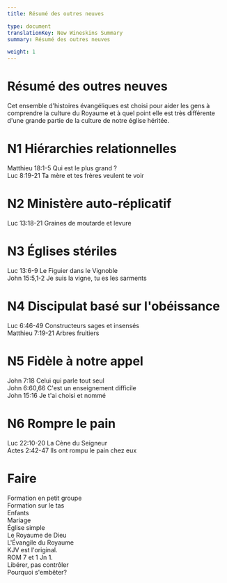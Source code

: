 ```yaml
---
title: Résumé des outres neuves

type: document
translationKey: New Wineskins Summary
summary: Résumé des outres neuves

weight: 1
---
```

# Résumé des outres neuves
Cet ensemble d'histoires évangéliques est choisi pour aider les gens à comprendre la culture du Royaume et à quel point elle est très différente d'une grande partie de la culture de notre église héritée.
# N1 Hiérarchies relationnelles

Matthieu 18:1-5 Qui est le plus grand ?<br>Luc 8:19-21 Ta mère et tes frères veulent te voir
# N2 Ministère auto-réplicatif

Luc 13:18-21 Graines de moutarde et levure
# N3 Églises stériles

Luc 13:6-9 Le Figuier dans le Vignoble<br>John 15:5,1-2 Je suis la vigne, tu es les sarments
# N4 Discipulat basé sur l'obéissance

Luc 6:46-49 Constructeurs sages et insensés<br>Matthieu 7:19-21 Arbres fruitiers
# N5 Fidèle à notre appel

John 7:18 Celui qui parle tout seul<br>John 6:60,66 C'est un enseignement difficile<br>John 15:16 Je t'ai choisi et nommé
# N6 Rompre le pain

Luc 22:10-20 La Cène du Seigneur<br>Actes 2:42-47 Ils ont rompu le pain chez eux
# Faire

Formation en petit groupe<br>Formation sur le tas<br>Enfants<br>Mariage<br>Église simple<br>Le Royaume de Dieu<br>L'Évangile du Royaume<br>KJV est l'original.<br>ROM 7 et 1 Jn 1.<br>Libérer, pas contrôler<br>Pourquoi s'embêter?